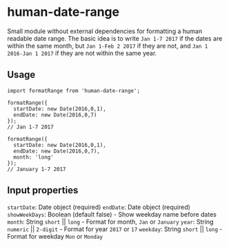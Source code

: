 # human-date-range
Small module without external dependencies for formatting a human readable date range. The basic idea is to write `Jan 1-7 2017` if the dates are within the same month, but `Jan 1-Feb 2 2017` if they are not, and `Jan 1 2016-Jan 1 2017` if they are not within the same year.

## Usage
```
import formatRange from 'human-date-range';

formatRange({
  startDate: new Date(2016,0,1),
  endDate: new Date(2016,0,7)
});
// Jan 1-7 2017

formatRange({
  startDate: new Date(2016,0,1),
  endDate: new Date(2016,0,7),
  month: 'long'
});
// January 1-7 2017
```

## Input properties

`startDate`: Date object (required)
`endDate`: Date object (required)
`showWeekDays`: Boolean (default false) - Show weekday name before dates
`month`: String `short` || `long` - Format for month, `Jan` or `January`
`year`: String `numeric` || `2-digit` - Format for year `2017` or `17`
`weekday`: String `short` || `long` - Format for weekday `Mon` or `Monday`
